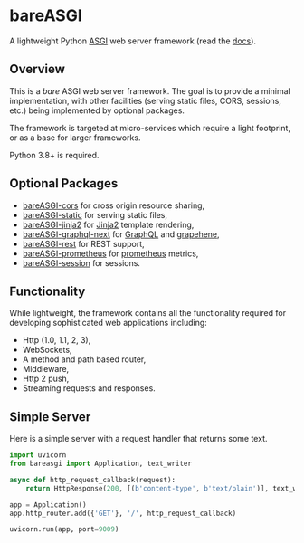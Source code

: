 # bareASGI

A lightweight Python [ASGI](user-guide/asgi) web server framework
(read the [docs](https://rob-blackbourn.github.io/bareASGI/)).

## Overview

This is a _bare_ ASGI web server framework. The goal is to provide
a minimal implementation, with other facilities (serving static files, CORS,
sessions, etc.) being implemented by optional packages.

The framework is targeted at micro-services which require a light footprint, or
as a base for larger frameworks.

Python 3.8+ is required.

## Optional Packages

- [bareASGI-cors](https://github.com/rob-blackbourn/bareASGI-cors) for cross origin resource sharing,
- [bareASGI-static](https://github.com/rob-blackbourn/bareASGI-static) for serving static files,
- [bareASGI-jinja2](https://github.com/rob-blackbourn/bareASGI-jinja2) for [Jinja2](https://github.com/pallets/jinja) template rendering,
- [bareASGI-graphql-next](https://github.com/rob-blackbourn/bareASGI-graphql-next) for [GraphQL](https://github.com/graphql-python/graphql-core) and [grapehene](https://github.com/graphql-python/graphene),
- [bareASGI-rest](https://github.com/rob-blackbourn/bareASGI-rest) for REST support,
- [bareASGI-prometheus](https://github.com/rob-blackbourn/bareASGI-prometheus) for [prometheus](https://prometheus.io/) metrics,
- [bareASGI-session](https://github.com/rob-blackbourn/bareASGI-session) for sessions.

## Functionality

While lightweight, the framework contains all the functionality required for
developing sophisticated web applications including:

- Http (1.0, 1.1, 2, 3),
- WebSockets,
- A method and path based router,
- Middleware,
- Http 2 push,
- Streaming requests and responses.

## Simple Server

Here is a simple server with a request handler that returns some text.

```python
import uvicorn
from bareasgi import Application, text_writer

async def http_request_callback(request):
    return HttpResponse(200, [(b'content-type', b'text/plain')], text_writer('This is not a test'))

app = Application()
app.http_router.add({'GET'}, '/', http_request_callback)

uvicorn.run(app, port=9009)
```
